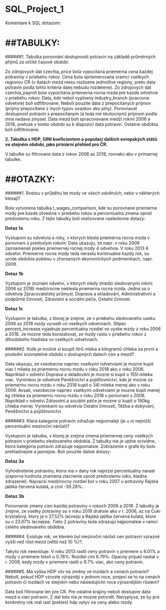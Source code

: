 SQL_Project_1
===

Komentare k SQL dotazom:

##TABULKY:
===

######1. Tabulka porovnání dostupnosti potravin na základě průměrných příjmů za určité časové období.

Zo zdrojovych dat czechia_price bola vypocitana priemerna cena kazdej potraviny v priebehu rokov. Cena bola spriemerovana vramci vsetkych regionov CR (v datach mezd niesu rozlisene jednotlive regiony, preto data potravin podla tohto kriteria dalej nebudu rozdelene).
Zo zdrojovych dat czechia_payroll bola vypocitana priemerna rocna mzda pre kazde odvetvie v priebehu rokov.
Data, kde nebol vyplneny industry_branch (pracovne odvetvie) boli odfiltrovane.
Neboli pouzite data z prepocitanych prijmov (prijmy prepocitane z inych typov uvazkov ako plny). Porovnavat dostupnost potravin s prepocitanym (a teda nie skutocnym) prijmom podla mna nedava zmysel.
Data mezd boli spracovavane medzi rokmi 2006 a 2018, pretoze v tomto obdobi su k dispozici data potravin. Ostatne obdobia boli odfiltrovane.

**2. Tabulka s HDP, GINI koeficientem a populací dalších evropských států ve stejném období, jako primární přehled pro ČR.**

V tabulke su filtrovane data z rokov 2006 az 2018, rovnako ako v primarnej tabulke.

##OTAZKY:
===

######1. Rostou v průběhu let mzdy ve všech odvětvích, nebo v některých klesají?

Bola vytvorena tabulka t_wages_comparison, kde su porovnane priemerne mzdy pre kazde otvedvie v priebehu rokov a percentualna zmena oproti predoslemu roku.
Z tejto tabulky boli realizovane nasledovne dotazy:

**Dotaz 1a**

Vystupom su odvetvia a roky, v ktorych klesla priemerna rocna mzda v porovnani s predoslym rokom.
Data ukazuju, ze napr. v roku 2009 zaznamenali pokles priemernej rocnej mzdy 4 odvetvia. V roku 2013 6 odvetvi.
Priemerne rocne mzdy teda nerastu kontinualne kazdy rok, su urcite obdobia poklesu v zhorsenych ekonomickych podmienkach, napr. 2009.

**Dotaz 1b**

Vystupom je zoznam odvetvi, v ktorych nikdy (medzi sledovanymi rokmi 2006 az 2018) medzirocne neklesla priemerna rocna mzda. Jedna sa o odvetvia Zpracovatelský průmysl, Doprava a skladování, Administrativní a podpůrné činnosti, Zdravotní a sociální péče, Ostatní činnosti.

**Dotaz 1c**

Vystupom je tabulka, z ktorej je zrejme, ze v priebehu sledovaneho useku 2006 az 2018 mzdy vyrastli vo vsetkych odvetviach. Stlpec percent_increase vyjadruje percentualny rozdiel vo vyske mzdy z roku 2006 a 2018.
Je mozne teda konstatovat, ze mzdy rastu v priebehu rokov z dlhodobeho hladiska vo vsetkych odvetviach.

######2. Kolik je možné si koupit litrů mléka a kilogramů chleba za první a poslední srovnatelné období v dostupných datech cen a mezd?

Data ukazuju, ze vseobecne napriec vsetkymi odvetviami je mozne kupit viac l mlieka za priemernu rocnu mzdu v roku 2018 ako v roku 2006. Napriklad v odvetvi Doprava a skladování je mozne si kupit o 155l mlieka viac. Vynimkou je odvetvie Peněžnictví a pojišťovnictví, kde je mozne za priemernu rocnu mzdu v roku 2018 kupit o 34l mlieka menej ako v roku 2006.
Avsak, vseobecne napriec vsetkymi odvetviami je mozne kupit menej kg chleba za priemernu rocnu mzdu v roku 2018 v porovnani s 2006. Napriklad v odvetvi Zdravotní a sociální péče je mozne si kupit o 190kg chleba menej. Vynimkami su odvetvia Ostatní činnosti, Těžba a dobývání, Peněžnictví a pojišťovnictví.

######3. Která kategorie potravin zdražuje nejpomaleji (je u ní nejnižší percentuální meziroční nárůst)?

Vystupom je tabulka, v ktorej je zrejma zmena priemernej ceny vsetkych potravin v priebehu sledovaneho obdobia.
Z tabulky nie je uplne ocividne, ktora kategoria potravin zdrazuje najpomalsie. Zobrazenie v grafe by bolo prehladnejsie a jasnejsie.
Boli pouzite dalsie dotazy:

**Dotaz 3a**

Vyhodnotenie potraviny, ktora ma v dany rok najnizsi percentualny narast (zaporna hodnota znamena zlacnenie oproti predoslemu roku, kladna zdrazenie).
Najvacsi medzirocny rozdiel bol v roku 2007 u potraviny Rajská jablka červená kulatá, a cinil -30.28%.

**Dotaz 3b**

Porovnanie zmeny cien kazdej potraviny v rokoch 2006 a 2018.
Z tabulky je zrejme, ze vsetky potraviny su v roku 2018 drahsie ako v r. 2006, az na Cukr krystalový, ktory je o 27.52% lacnejsi a Rajská jablka červená kulatá, ktore su o 23.07% lacnejsie. Tieto 2 potraviny teda zdrazuju najpomalsie v ramci celeho sledovaneho obdobia.

######4. Existuje rok, ve kterém byl meziroční nárůst cen potravin výrazně vyšší než růst mezd (větší než 10 %)?.

Takyto rok neexistuje. V roku 2013 rastli ceny potravin v priemere o 6.01% a mzdy v priemere klesli o 0.78%. Rozdiel cini 6.79%.
Opacny pripad nastal v r. 2009, kedy mzdy v priemere rastli o 9.7% viac, ako ceny potravin.

######5. Má výška HDP vliv na změny ve mzdách a cenách potravin? Neboli, pokud HDP vzroste výrazněji v jednom roce, projeví se to na cenách potravin či mzdách ve stejném nebo následujícím roce výraznějším růstem?

Data boli filtrovane len pre CR. Pre ostatne krajiny neboli dostupne data mezd a cien potravin.
Z dat toto nie je mozne potvrdit. Nevyplyva, ze by pre konkretny rok mal rast (pokles) hdp vplyv na ceny alebo mzdy.